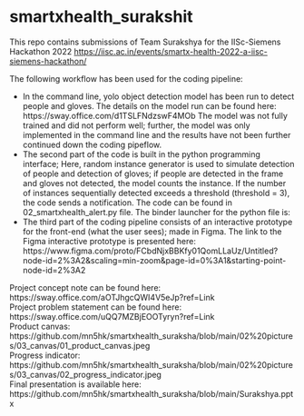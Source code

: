# smartxhealth_surakshit
This repo contains submissions of Team Surakshya for the IISc-Siemens Hackathon 2022 https://iisc.ac.in/events/smartx-health-2022-a-iisc-siemens-hackathon/ 

The following workflow has been used for the coding pipeline:
<ul>
  <li>In the command line, yolo object detection model has been run to detect people and gloves. The details on the model run can be found here: https://sway.office.com/d1TSLFNdzswF4MOb The model was not fully trained and did not perform well; further, the model was only implemented in the command line and the results have not been further continued down the coding pipeflow.</li>
  <li>The second part of the code is built in the python programming interface; Here, random instance generator is used to simulate detection of people and detection of gloves; if people are detected in the frame and gloves not detected, the model counts the instance. If the number of instances sequentially detected exceeds a threshold (threshold = 3), the code sends a notification. The code can be found in 02_smartxhealth_alert.py file. The binder launcher for the python file is: 
  </li>
  <li>The third part of the coding pipeline consists of an interactive prototype for the front-end (what the user sees); made in Figma. The link to the Figma interactive prototype is presented here: https://www.figma.com/proto/FCbdNjxBBKfy01QomLLaUz/Untitled?node-id=2%3A2&scaling=min-zoom&page-id=0%3A1&starting-point-node-id=2%3A2
  </li>
  </ul>
  Project concept note can be found here: https://sway.office.com/aOTJhgcQWI4V5eJp?ref=Link <br>
  Project problem statement can be found here: https://sway.office.com/uQQ7MZBjEOOTyryn?ref=Link <br>
  Product canvas: https://github.com/mn5hk/smartxhealth_suraksha/blob/main/02%20pictures/03_canvas/01_product_canvas.jpeg <br>
  Progress indicator: https://github.com/mn5hk/smartxhealth_suraksha/blob/main/02%20pictures/03_canvas/02_progress_indicator.jpeg <br>
  Final presentation is available here: https://github.com/mn5hk/smartxhealth_suraksha/blob/main/Surakshya.pptx <br>



